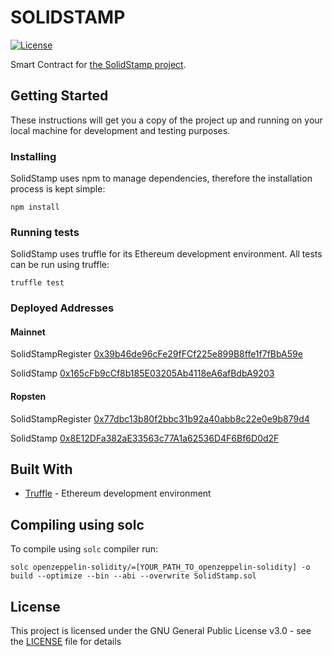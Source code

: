 # SOLIDSTAMP

 [![License](https://img.shields.io/badge/License-GPL--3.0-blue.svg)](LICENSE)

Smart Contract for [the SolidStamp project](https://www.solidstamp.com).

## Getting Started

These instructions will get you a copy of the project up and running on your local machine for development and testing purposes.

### Installing

SolidStamp uses npm to manage dependencies, therefore the installation process is kept simple:

```
npm install
```

### Running tests

SolidStamp uses truffle for its Ethereum development environment. All tests can be run using truffle:

```
truffle test
```


### Deployed Addresses

#### Mainnet
SolidStampRegister [0x39b46de96cFe29fFCf225e899B8ffe1f7fBbA59e](https://etherscan.io/address/0x39b46de96cFe29fFCf225e899B8ffe1f7fBbA59e)

SolidStamp [0x165cFb9cCf8b185E03205Ab4118eA6afBdbA9203](https://etherscan.io/address/0x165cFb9cCf8b185E03205Ab4118eA6afBdbA9203)


#### Ropsten
SolidStampRegister [0x77dbc13b80f2bbc31b92a40abb8c22e0e9b879d4](https://etherscan.io/address/0x77dbc13b80f2bbc31b92a40abb8c22e0e9b879d4)

SolidStamp [0x8E12DFa382aE33563c77A1a62536D4F6Bf6D0d2F](https://etherscan.io/address/0x8E12DFa382aE33563c77A1a62536D4F6Bf6D0d2F)

## Built With
* [Truffle](https://github.com/trufflesuite/truffle) - Ethereum development environment


## Compiling using solc

To compile using `solc` compiler run:
```
solc openzeppelin-solidity/=[YOUR_PATH_TO_openzeppelin-solidity] -o build --optimize --bin --abi --overwrite SolidStamp.sol
```

## License

This project is licensed under the GNU General Public License v3.0 - see the [LICENSE](LICENSE) file for details
